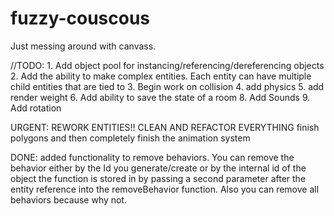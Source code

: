 # fuzzy-couscous

Just messing around with canvass.


//TODO: 
    1. Add object pool for instancing/referencing/dereferencing objects
    2. Add the ability to make complex entities. Each entity can have multiple child entities that are tied to 
    3. Begin work on collision
    4. add physics
    5. add render weight
    6. Add ability to save the state of a room
    8. Add Sounds
    9. Add rotation


URGENT:
REWORK ENTITIES!! CLEAN AND REFACTOR EVERYTHING
finish polygons and then completely finish the animation system

DONE:
    added functionality to remove behaviors. You can remove the behavior either by the Id you generate/create or by the internal
    id of the object the function is stored in by passing a second parameter after the entity reference into the removeBehavior
    function. Also you can remove all behaviors because why not.
